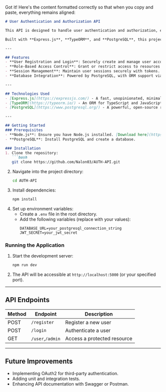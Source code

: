 Got it! Here's the content formatted correctly so that when you copy and paste, everything remains aligned:

```markdown
# User Authentication and Authorization API

This API is designed to handle user authentication and authorization, enabling secure access to protected routes based on user roles. 

Built with **Express.js**, **TypeORM**, and **PostgreSQL**, this project provides a robust framework for managing user sessions and permissions.

---

## Features
- **User Registration and Login**: Securely create and manage user accounts.
- **Role-Based Access Control**: Grant or restrict access to resources based on user roles.
- **Session Management**: Maintain user sessions securely with tokens.
- **Database Integration**: Powered by PostgreSQL, with ORM support via TypeORM.

---

## Technologies Used
- [Express.js](https://expressjs.com/) - A fast, unopinionated, minimalist web framework for Node.js.
- [TypeORM](https://typeorm.io/) - An ORM for TypeScript and JavaScript.
- [PostgreSQL](https://www.postgresql.org/) - A powerful, open-source relational database.

---

## Getting Started
### Prerequisites
- **Node.js**: Ensure you have Node.js installed. [Download here](https://nodejs.org/)
- **PostgreSQL**: Install PostgreSQL and create a database.

### Installation
1. Clone the repository:
   ```bash
   git clone https://github.com/Nalon03/AUTH-API.git
   ```
2. Navigate into the project directory:
   ```bash
   cd AUTH-API
   ```
3. Install dependencies:
   ```bash
   npm install
   ```
4. Set up environment variables:
   - Create a `.env` file in the root directory.
   - Add the following variables (replace with your values):
     ```
     DATABASE_URL=your_postgresql_connection_string
     JWT_SECRET=your_jwt_secret
     ```

### Running the Application
1. Start the development server:
   ```bash
   npm run dev
   ```
2. The API will be accessible at `http://localhost:5000` (or your specified port).

---

## API Endpoints
| Method | Endpoint           | Description                       |
|--------|--------------------|-----------------------------------|
| POST   | `/register`        | Register a new user              |
| POST   | `/login`           | Authenticate a user              |
| GET    | `/user`,`/admin`    | Access a protected resource      |

---

## Future Improvements
- Implementing OAuth2 for third-party authentication.
- Adding unit and integration tests.
- Enhancing API documentation with Swagger or Postman.

